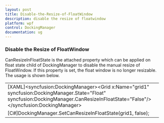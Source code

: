 ```yaml
---
layout: post
title: Disable-the-Resize-of-FloatWindow
description: disable the resize of floatwindow
platform: wpf
control: DockingManager
documentation: ug
---
```


### Disable the Resize of FloatWindow

CanResizeInFloatState is the attached property which can be applied on float state child of DockingManager to disable the manual resize of FloatWindow.  If this property is set, the float window is no longer resizable. The usage is shown below.



<table>
<tr>
<td>
[XAML]&lt;syncfusion:DockingManager&gt;&lt;Grid x:Name="grid1" syncfusion:DockingManager.State="Float" syncfusion:DockingManager.CanResizeInFloatState="False"/&gt;&lt;/syncfusion:DockingManager&gt;</td></tr>
<tr>
<td>
[C#]DockingManager.SetCanResizeInFloatState(grid1, false);</td></tr>
</table>


